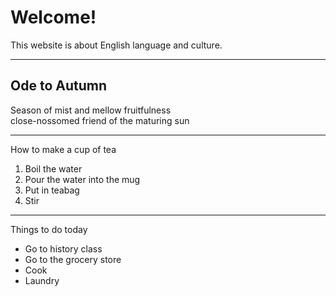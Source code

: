 <h1>Welcome!</h1>

<p>This website is about English language and culture.</p>

<hr>

<h2> Ode to Autumn</h2>


<p>
  Season of mist and mellow fruitfulness<br>
  close-nossomed friend of the maturing sun<br>
  </p>
  
  <hr>

<p>How to make a cup of tea</p>

<ol>
  <li>Boil the water</li>
  <li>Pour the water into the mug</li>
  <li>Put in teabag</li>
  <li>Stir</li>
  </ol>

<hr>

<p> Things to do today </p>
<ul>
   <li>Go to history class</li>
  <li>Go to the grocery store</li>
  <li>Cook</li>
  <li>Laundry</li>
  </ul>
